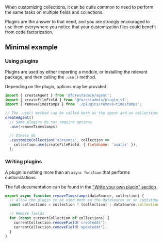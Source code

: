 When customizing collections, it can be quite common to need to perform the same tasks on multiple fields and collections.

Plugins are the answer to that need, and you are strongly encouraged to use them everywhere you notice that your customization files could benefit from code factorization.

## Minimal example

### Using plugins

Plugins are used by either importing a module, or installing the relevant package, and then calling the `.use()` method.

Depending on the plugin, options may be provided.

```javascript
import { createAgent } from '@forestadmin/agent';
import { createFileField } from '@forestadmin/plugin-s3';
import { removeTimestamps } from './plugins/remove-timestamps';

// The .use() method can be called both on the agent and on collections.
createAgent()
  // Some plugins do not require options
  .use(removeTimestamps)

  // Others do
  .customizeCollection('accounts', collection =>
    collection.use(createFileField, { fieldname: 'avatar' }),
  );
```

### Writing plugins

A plugin is nothing more than an `async function` that performs customizations.

The full documentation can be found in the ["Write your own plugin" section](./custom.md).

```javascript
export async function removeTimestamps(dataSource, collection) {
  // Allow the plugin to be used both on the dataSource or on individual collections
  const collections = collection ? [collection] : dataSource.collections;

  // Remove fields
  for (const currentCollection of collections) {
    currentCollection.removeField('createdAt');
    currentCollection.removeField('updatedAt');
  }
}
```
